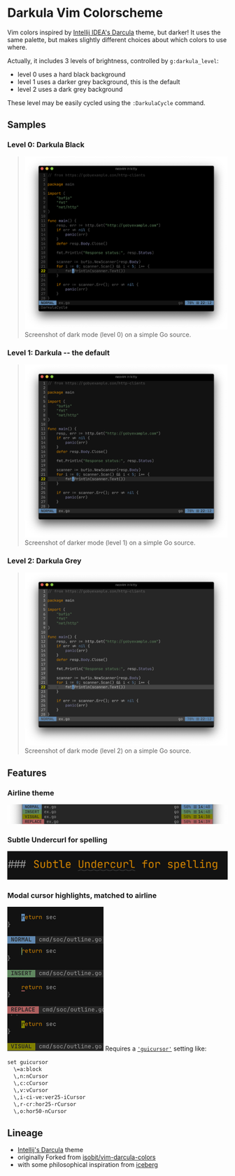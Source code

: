 # Darkula Vim Colorscheme

Vim colors inspired by [Intellij IDEA's Darcula][darcula] theme, but darker! It uses the
same palette, but makes slightly different choices about which colors to use
where.

Actually, it includes 3 levels of brightness, controlled by `g:darkula_level`:
- level 0 uses a hard black background
- level 1 uses a darker grey background, this is the default
- level 2 uses a dark grey background

These level may be easily cycled using the `:DarkulaCycle` command.

## Samples

### Level 0: Darkula Black

> ![Preview of Darkula Black Mode](images/darkula_black.png)
Screenshot of dark mode (level 0) on a simple Go source.

### Level 1: Darkula -- the default

> ![Preview of Darkula](images/darkula.png)
Screenshot of darker mode (level 1) on a simple Go source.

### Level 2: Darkula Grey

> ![Preview of Darkula Black Mode](images/darkula_grey.png)
Screenshot of dark mode (level 2) on a simple Go source.

## Features

### Airline theme

![Airline Samples](images/airlines.png)

### Subtle Undercurl for spelling

![Bad Spelling Sample](images/spelbad.png)

### Modal cursor highlights, matched to airline

![guicursor sample](images/cursors.png)
Requires a [`'guicursor'`][opt_guicursor] setting like:
```vim
set guicursor
  \=a:block
  \,n:nCursor
  \,c:cCursor
  \,v:vCursor
  \,i-ci-ve:ver25-iCursor
  \,r-cr:hor25-rCursor
  \,o:hor50-nCursor
```

## Lineage

- [Intellij's Darcula][darcula] theme
- originally Forked from [isobit/vim-darcula-colors][vim-darcula]
- with some philosophical inspiration from [iceberg][iceberg]

[opt_guicursor]: https://neovim.io/doc/user/options.html#'guicursor'
[vim-darcula]: //github.com/isobit/vim-darcula-colors
[iceberg]: //github.com/cocopon/iceberg.vim
[darcula]: //plugins.jetbrains.com/plugin/12692-darcula-darker-theme
